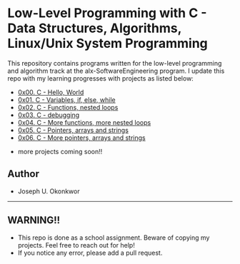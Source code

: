 # Low-Level Programming with C - Data Structures, Algorithms, Linux/Unix System Programming

This repository contains programs written for the low-level programming and
algorithm track at the alx-SoftwareEngineering program. I update this repo with my learning progresses with projects as listed below:

* [0x00. C - Hello, World](./0x00-hello_world)
* [0x01. C - Variables, if, else, while](./0x01-variables_if_else_while)
* [0x02. C - Functions, nested loops](./0x02-functions_nested_loops)
* [0x03. C - debugging](./0x03-debugging)
* [0x04. C - More functions, more nested loops](./0x04-more_functions_nested_loops)
* [0x05. C - Pointers, arrays and strings](./0x05-pointers_arrays_strings)
* [0x06. C - More pointers, arrays and strings](./0x06-pointers_arrays_strings)


- more projects coming soon!!

## Author 
+ Joseph U. Okonkwor

---

## WARNING!!
- This repo is done as a school assignment. Beware of copying my projects. Feel free to reach out for help!
- If you notice any error, please add a pull request.
